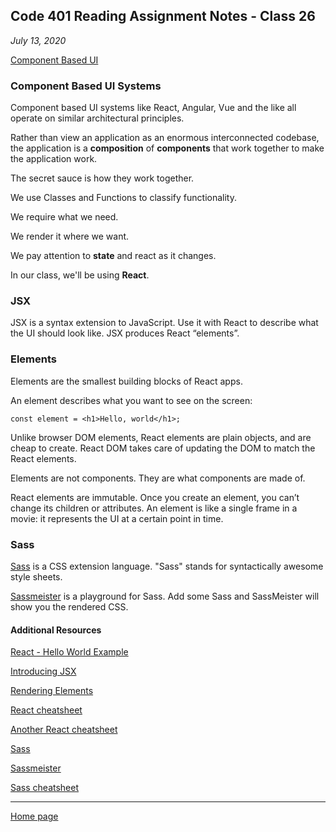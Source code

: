 ## Code 401 Reading Assignment Notes - Class 26

_July 13, 2020_

[Component Based UI](https://codefellows.github.io/code-401-javascript-guide/curriculum/class-26/DISCUSSION)

### Component Based UI Systems

Component based UI systems like React, Angular, Vue and the like all operate on similar architectural principles.

Rather than view an application as an enormous interconnected codebase, the application is a **composition** of **components** that work together to make the application work.

The secret sauce is how they work together.

We use Classes and Functions to classify functionality.

We require what we need.

We render it where we want.

We pay attention to **state** and react as it changes.

In our class, we'll be using **React**.

### JSX

JSX is a syntax extension to JavaScript. Use it with React to describe what the UI should look like. JSX produces React “elements”. 

### Elements

Elements are the smallest building blocks of React apps.

An element describes what you want to see on the screen:

```
const element = <h1>Hello, world</h1>;
```

Unlike browser DOM elements, React elements are plain objects, and are cheap to create. React DOM takes care of updating the DOM to match the React elements.

Elements are not components. They are what components are made of.

React elements are immutable. Once you create an element, you can’t change its children or attributes. An element is like a single frame in a movie: it represents the UI at a certain point in time.

### Sass

[Sass](https://sass-lang.com/) is a CSS extension language. "Sass" stands for syntactically awesome style sheets.

[Sassmeister](https://www.sassmeister.com/) is a playground for Sass. Add some Sass and SassMeister will show you the rendered CSS.



#### Additional Resources

[React - Hello World Example](https://reactjs.org/docs/hello-world.html)

[Introducing JSX](https://reactjs.org/docs/introducing-jsx.html)

[Rendering Elements](https://reactjs.org/docs/rendering-elements.html)

[React cheatsheet](https://devhints.io/react)

[Another React cheatsheet](https://reactcheatsheet.com/)

[Sass](https://sass-lang.com/)

[Sassmeister](https://www.sassmeister.com/)

[Sass cheatsheet](https://devhints.io/sass)




---
[Home page](https://marlene-rinker.github.io/reading-notes/)